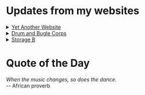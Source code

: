 # Updates from my websites

<details><summary> <a href="https://www.amon-hen.com">Yet Another Website</a> </summary>

* <a href="https://www.amon-hen.com/science/34410">Trump Administration Ousts National Science Foundation from Headquarters Building</a>
* <a href="https://www.amon-hen.com/computing/internet/www/435">Quote of the Day</a>
* <a href="https://www.amon-hen.com/food/34404">Mmmm, Slow Meal</a>
* <a href="https://www.amon-hen.com/television/6128">MST3K 0113 – The Black Scorpion</a>
* <a href="https://www.amon-hen.com/politics/34402">AI Slop</a>
* <a href="https://www.amon-hen.com/religion/34397">Get out of here, baldy!</a>
* <a href="https://www.amon-hen.com/television/7110">MST3K Short 0621 – Money Talks!</a>
* <a href="https://www.amon-hen.com/movies/34374">The Incredibly Strange Creatures Who Stopped Living and Became Mixed-Up Zombies (1964)</a>
* <a href="https://www.amon-hen.com/music/34308">Black Market</a>
* <a href="https://www.amon-hen.com/music/drum-and-bugle-corps/34386">Bent Knee and The Bluecoats</a>
</details>

<details><summary> <a href="https://www.drum-corps.net">Drum and Bugle Corps</a> </summary>

* <a href="https://www.drum-corps.net/news/3699">Drum Corps World – July 2025</a>
* <a href="https://www.drum-corps.net/history/2258">Cavaliers Alumni Corps (2008)</a>
* <a href="https://www.drum-corps.net/news/3693">The Bluecoats and Bent Knee</a>
* <a href="https://www.drum-corps.net/history/2255">Anaheim Kingsmen Alumni Corps (2007)</a>
* <a href="https://www.drum-corps.net/history/2251">Madison Scouts Alumni Corps (2006)</a>
* <a href="https://www.drum-corps.net/news/3682">Drum Corps World – June 2025</a>
* <a href="https://www.drum-corps.net/history/2241">Hawthorne Caballeros Alumni Corps (2005)</a>
* <a href="https://www.drum-corps.net/history/2225">Chicago Royal Airs Alumni Corps (2002)</a>
* <a href="https://www.drum-corps.net/history/2234">Mighty St. Joe’s Alumni Corps (1995)</a>
* <a href="https://www.drum-corps.net/history/2222">27th Lancers Alumni Corps (1994)</a>
</details>

<details><summary> <a href="https://www.storage-b.com">Storage B</a> </summary>

* <a href="https://www.storage-b.com/math-numerical-analysis/1081">Crummy Code from Copilot</a>
* <a href="https://www.storage-b.com/humor/1067">Meeting Driven Development</a>
* <a href="https://www.storage-b.com/c/1057">CLion Is Now Free for Non-Commercial Use</a>
* <a href="https://www.storage-b.com/humor/1052">Programmers Then and Now</a>
* <a href="https://www.storage-b.com/c/1050">Strategies for Developing Safety-Critical Software in C++</a>
* <a href="https://www.storage-b.com/ai/1048">What trillion-dollar problem is AI trying to solve?</a>
* <a href="https://www.storage-b.com/math-numerical-analysis/1036">Hypot</a>
* <a href="https://www.storage-b.com/c/1015">Uploading Consciousness</a>
* <a href="https://www.storage-b.com/humor/1003">SCRUM: An Honest Ad</a>
* <a href="https://www.storage-b.com/humor/996">Agile vs. Waterfall</a>
</details>

# Quote of the Day
<p><em>When the music changes, so does the dance.</em><br /> -- African proverb</p>